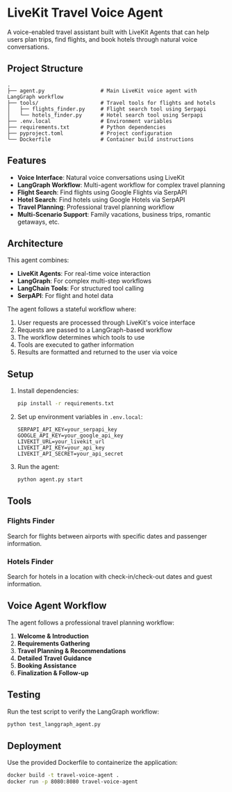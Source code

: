 # LiveKit Travel Voice Agent

A voice-enabled travel assistant built with LiveKit Agents that can help users plan trips, find flights, and book hotels through natural voice conversations.

## Project Structure

```
.
├── agent.py                  # Main LiveKit voice agent with LangGraph workflow
├── tools/                    # Travel tools for flights and hotels
│   ├── flights_finder.py     # Flight search tool using Serpapi
│   └── hotels_finder.py      # Hotel search tool using Serpapi
├── .env.local                # Environment variables
├── requirements.txt          # Python dependencies
├── pyproject.toml            # Project configuration
└── Dockerfile                # Container build instructions
```

## Features

- **Voice Interface**: Natural voice conversations using LiveKit
- **LangGraph Workflow**: Multi-agent workflow for complex travel planning
- **Flight Search**: Find flights using Google Flights via SerpAPI
- **Hotel Search**: Find hotels using Google Hotels via SerpAPI
- **Travel Planning**: Professional travel planning workflow
- **Multi-Scenario Support**: Family vacations, business trips, romantic getaways, etc.

## Architecture

This agent combines:
- **LiveKit Agents**: For real-time voice interaction
- **LangGraph**: For complex multi-step workflows
- **LangChain Tools**: For structured tool calling
- **SerpAPI**: For flight and hotel data

The agent follows a stateful workflow where:
1. User requests are processed through LiveKit's voice interface
2. Requests are passed to a LangGraph-based workflow
3. The workflow determines which tools to use
4. Tools are executed to gather information
5. Results are formatted and returned to the user via voice

## Setup

1. Install dependencies:
   ```bash
   pip install -r requirements.txt
   ```

2. Set up environment variables in `.env.local`:
   ```env
   SERPAPI_API_KEY=your_serpapi_key
   GOOGLE_API_KEY=your_google_api_key
   LIVEKIT_URL=your_livekit_url
   LIVEKIT_API_KEY=your_api_key
   LIVEKIT_API_SECRET=your_api_secret
   ```

3. Run the agent:
   ```bash
   python agent.py start
   ```

## Tools

### Flights Finder
Search for flights between airports with specific dates and passenger information.

### Hotels Finder
Search for hotels in a location with check-in/check-out dates and guest information.

## Voice Agent Workflow

The agent follows a professional travel planning workflow:

1. **Welcome & Introduction**
2. **Requirements Gathering**
3. **Travel Planning & Recommendations**
4. **Detailed Travel Guidance**
5. **Booking Assistance**
6. **Finalization & Follow-up**

## Testing

Run the test script to verify the LangGraph workflow:
```bash
python test_langgraph_agent.py
```

## Deployment

Use the provided Dockerfile to containerize the application:

```bash
docker build -t travel-voice-agent .
docker run -p 8080:8080 travel-voice-agent
```